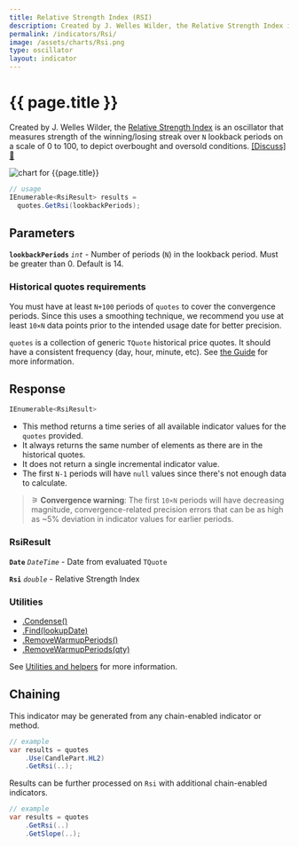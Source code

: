 ```yaml
---
title: Relative Strength Index (RSI)
description: Created by J. Welles Wilder, the Relative Strength Index is an oscillator that measures strength of the winning/losing price streak on a scale of 0 to 100, to depict overbought and oversold conditions.
permalink: /indicators/Rsi/
image: /assets/charts/Rsi.png
type: oscillator
layout: indicator
---
```


# {{ page.title }}

Created by J. Welles Wilder, the [Relative Strength Index](https://en.wikipedia.org/wiki/Relative_strength_index) is an oscillator that measures strength of the winning/losing streak over `N` lookback periods on a scale of 0 to 100, to depict overbought and oversold conditions.
[[Discuss] &#128172;]({{site.github.repository_url}}/discussions/224 "Community discussion about this indicator")

![chart for {{page.title}}]({{site.baseurl}}{{page.image}})

```csharp
// usage
IEnumerable<RsiResult> results =
  quotes.GetRsi(lookbackPeriods);
```

## Parameters

**`lookbackPeriods`** _`int`_ - Number of periods (`N`) in the lookback period.  Must be greater than 0.  Default is 14.

### Historical quotes requirements

You must have at least `N+100` periods of `quotes` to cover the convergence periods.  Since this uses a smoothing technique, we recommend you use at least `10×N` data points prior to the intended usage date for better precision.

`quotes` is a collection of generic `TQuote` historical price quotes.  It should have a consistent frequency (day, hour, minute, etc).  See [the Guide]({{site.baseurl}}/guide/#historical-quotes) for more information.

## Response

```csharp
IEnumerable<RsiResult>
```

- This method returns a time series of all available indicator values for the `quotes` provided.
- It always returns the same number of elements as there are in the historical quotes.
- It does not return a single incremental indicator value.
- The first `N-1` periods will have `null` values since there's not enough data to calculate.

>&#9886; **Convergence warning**: The first `10×N` periods will have decreasing magnitude, convergence-related precision errors that can be as high as ~5% deviation in indicator values for earlier periods.

### RsiResult

**`Date`** _`DateTime`_ - Date from evaluated `TQuote`

**`Rsi`** _`double`_ - Relative Strength Index

### Utilities

- [.Condense()]({{site.baseurl}}/utilities#condense)
- [.Find(lookupDate)]({{site.baseurl}}/utilities#find-indicator-result-by-date)
- [.RemoveWarmupPeriods()]({{site.baseurl}}/utilities#remove-warmup-periods)
- [.RemoveWarmupPeriods(qty)]({{site.baseurl}}/utilities#remove-warmup-periods)

See [Utilities and helpers]({{site.baseurl}}/utilities#utilities-for-indicator-results) for more information.

## Chaining

This indicator may be generated from any chain-enabled indicator or method.

```csharp
// example
var results = quotes
    .Use(CandlePart.HL2)
    .GetRsi(..);
```

Results can be further processed on `Rsi` with additional chain-enabled indicators.

```csharp
// example
var results = quotes
    .GetRsi(..)
    .GetSlope(..);
```
